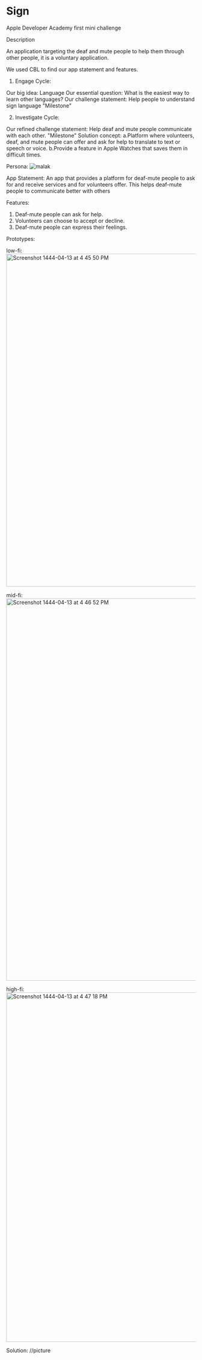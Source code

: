 # Sign
Apple Developer Academy first mini challenge

Description

An application targeting the deaf and mute people to help them through other people, it is a voluntary application.

We used CBL to find our app statement and features.

1. Engage Cycle:

Our big idea: Language
Our essential question: What is the easiest way to learn other languages?
Our challenge statement: Help people to understand sign language "Milestone"

2. Investigate Cycle:

Our refined challenge statement: Help deaf and mute people communicate with each other. "Milestone"
Solution concept:
    a.Platform where volunteers, deaf, and mute people can offer and ask for help to translate to text or speech or voice.
    b.Provide a feature in Apple Watches that saves them in difficult times.
    
Persona: 
![malak](https://user-images.githubusercontent.com/105976898/200325342-9fe3cdd3-326f-401f-94d5-89e404fbbd55.png)

App Statement: An app that provides a platform for deaf-mute people  to ask for and receive services and for volunteers offer. This helps deaf-mute people to communicate better with others

Features: 
  1. Deaf-mute people can ask for help.
  2. Volunteers can choose to accept or decline.
  3. Deaf-mute people can express their feelings.
  

Prototypes: 

low-fi:
<img width="882" alt="Screenshot 1444-04-13 at 4 45 50 PM" src="https://user-images.githubusercontent.com/105976898/200326253-b258e443-7629-4a55-8dc7-77a2bc41d9cb.png">


mid-fi:
<img width="1013" alt="Screenshot 1444-04-13 at 4 46 52 PM" src="https://user-images.githubusercontent.com/105976898/200326118-5f5128a1-7853-4faa-be0f-6635ffc078e6.png">


high-fi:
<img width="926" alt="Screenshot 1444-04-13 at 4 47 18 PM" src="https://user-images.githubusercontent.com/105976898/200326507-3321fdd8-3b75-4516-aa0b-7f66aa062c9e.png">


Solution:
//picture

